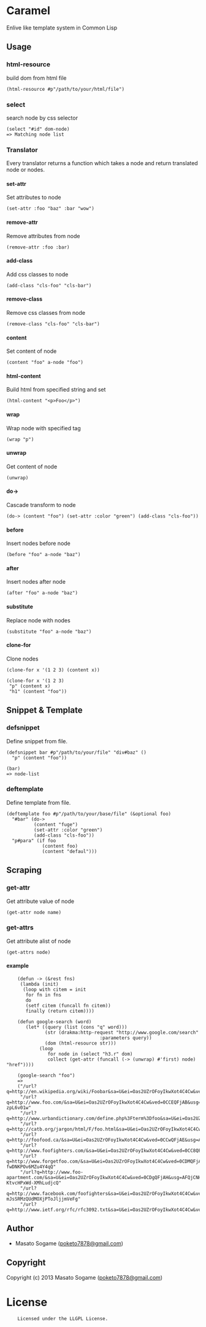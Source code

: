 # Caramel

Enlive like template system in Common Lisp

## Usage

### html-resource

build dom from html file

    (html-resource #p"/path/to/your/html/file")

### select

search node by css selector

    (select "#id" dom-node)
    => Matching node list 

### Translator

Every translator returns a function 
which takes a node and return translated node or nodes.

#### set-attr

Set attributes to node

    (set-attr :foo "baz" :bar "wow")

#### remove-attr

Remove attributes from node

    (remove-attr :foo :bar)


#### add-class

Add css classes to node

    (add-class "cls-foo" "cls-bar")

#### remove-class

Remove css classes from node

    (remove-class "cls-foo" "cls-bar")


#### content

Set content of node

    (content "foo" a-node "foo")

#### html-content

Build html from specified string and set

    (html-content "<p>Foo</p>")


#### wrap

Wrap node with specified tag

    (wrap "p")

#### unwrap

Get content of node

    (unwrap)

#### do->

Cascade transform to node

    (do-> (content "foo") (set-attr :color "green") (add-class "cls-foo"))

#### before

Insert nodes before node
    
    (before "foo" a-node "baz")

#### after

Insert nodes after node

    (after "foo" a-node "baz")

#### substitute
    
Replace node with nodes

    (substitute "foo" a-node "baz")

#### clone-for

Clone nodes

    (clone-for x '(1 2 3) (content x))
    
    (clone-for x '(1 2 3)
     "p" (content x)
     "h1" (content "foo"))

## Snippet & Template 

### defsnippet

Define snippet from file.

    (defsnippet bar #p"/path/to/your/file" "div#baz" ()
      "p" (content "foo"))

    (bar)
    => node-list
      
### deftemplate

Define template from file.

    (deftemplate foo #p"/path/to/your/base/file" (&optional foo)
      "#bar" (do-> 
              (content "fuge") 
              (set-attr :color "green") 
              (add-class "cls-foo"))
      "p#para" (if foo
                 (content foo)
                 (content "defaul")))

## Scraping

### get-attr

Get attribute value of node

    (get-attr node name)

### get-attrs

Get attribute alist of node

    (get-attrs node)

#### example

        (defun -> (&rest fns)
         (lambda (init)
          (loop with citem = init
           for fn in fns
           do
           (setf citem (funcall fn citem))
           finally (return citem))))

        (defun google-search (word)
           (let* ((query (list (cons "q" word)))
                  (str (drakma:http-request "http://www.google.com/search"
                                      :parameters query))
                  (dom (html-resource str)))
                (loop 
                   for node in (select "h3.r" dom)
                   collect (get-attr (funcall (-> (unwrap) #'first) node) "href"))))

        (google-search "foo")
        =>
        ("/url?q=http://en.wikipedia.org/wiki/Foobar&sa=U&ei=Oas2UZrOFoyIkwXot4C4Cw&ved=0CBgQFjAA&usg=AFQjCNENNqcYY0yw8Y9RKmzildDpcRlcSg"
         "/url?q=http://www.foo.com/&sa=U&ei=Oas2UZrOFoyIkwXot4C4Cw&ved=0CCEQFjAB&usg=AFQjCNEi6s8gBpsT6sK5Em5Rq-zpL6v01w"
         "/url?q=http://www.urbandictionary.com/define.php%3Fterm%3Dfoo&sa=U&ei=Oas2UZrOFoyIkwXot4C4Cw&ved=0CCUQFjAC&usg=AFQjCNFC3xe17h6LLn86ZXUtY4CXfCcOwQ"
         "/url?q=http://catb.org/jargon/html/F/foo.html&sa=U&ei=Oas2UZrOFoyIkwXot4C4Cw&ved=0CCkQFjAD&usg=AFQjCNFmr2ssHlV9Sjrrq833Rz8TjsDSFQ"
         "/url?q=http://foofood.ca/&sa=U&ei=Oas2UZrOFoyIkwXot4C4Cw&ved=0CCwQFjAE&usg=AFQjCNFVHsem3EcurfHqsByEIR70wJ0vNA"
         "/url?q=http://www.foofighters.com/&sa=U&ei=Oas2UZrOFoyIkwXot4C4Cw&ved=0CC8QFjAF&usg=AFQjCNFgY5a73m8zvOltlo1SeHm3h0asUw"
         "/url?q=http://www.forgetfoo.com/&sa=U&ei=Oas2UZrOFoyIkwXot4C4Cw&ved=0CDMQFjAG&usg=AFQjCNFHZEG0pjLC-fwDNKPOv6MZu4Y4qQ"
         "/url?q=http://www.foo-apartment.com/&sa=U&ei=Oas2UZrOFoyIkwXot4C4Cw&ved=0CDgQFjAH&usg=AFQjCNHkIFr_2j-KtvcHPxWd-XMhLudjcQ"
         "/url?q=http://www.facebook.com/foofighters&sa=U&ei=Oas2UZrOFoyIkwXot4C4Cw&ved=0CDwQFjAI&usg=AFQjCNE-mJsSRMzQUdMOXjPToJljjmVeFg"
         "/url?q=http://www.ietf.org/rfc/rfc3092.txt&sa=U&ei=Oas2UZrOFoyIkwXot4C4Cw&ved=0CEAQFjAJ&usg=AFQjCNFYfQd6aQqdZy9M5W4lzgTkosaniA")


## Author

* Masato Sogame (poketo7878@gmail.com)

## Copyright

Copyright (c) 2013 Masato Sogame (poketo7878@gmail.com)

# License

        Licensed under the LLGPL License.


